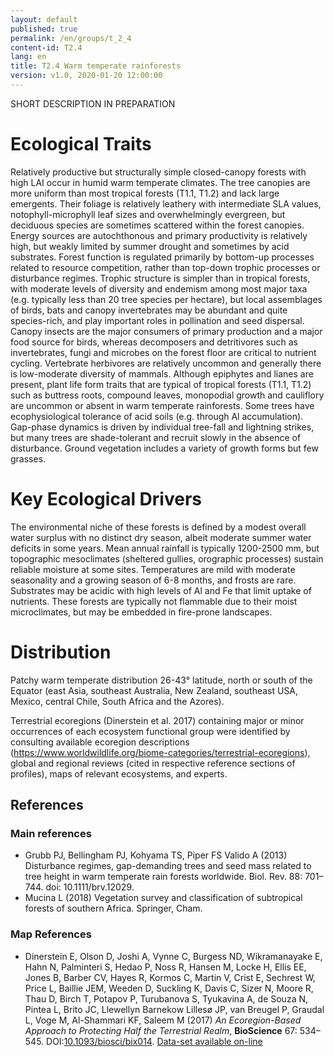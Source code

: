```yaml
---
layout: default
published: true
permalink: /en/groups/t_2_4
content-id: T2.4
lang: en
title: T2.4 Warm temperate rainforests
version: v1.0, 2020-01-20 12:00:00
---
```


SHORT DESCRIPTION IN PREPARATION

# Ecological Traits
 
 Relatively productive but structurally simple closed-canopy forests with high LAI occur in humid warm temperate climates. The tree canopies are more uniform than most tropical forests (T1.1, T1.2) and lack large emergents. Their foliage is relatively leathery with intermediate SLA values, notophyll-microphyll leaf sizes and overwhelmingly evergreen, but deciduous species are sometimes scattered within the forest canopies. Energy sources are autochthonous and primary productivity is relatively high, but weakly limited by summer drought and sometimes by acid substrates. Forest function is regulated primarily by bottom-up processes related to resource competition, rather than top-down trophic processes or disturbance regimes. Trophic structure is simpler than in tropical forests, with moderate levels of diversity and endemism among most major taxa (e.g. typically less than 20 tree species per hectare), but local assemblages of birds, bats and canopy invertebrates may be abundant and quite species-rich, and play important roles in pollination and seed dispersal. Canopy insects are the major consumers of primary production and a major food source for birds, whereas decomposers and detritivores such as invertebrates, fungi and microbes on the forest floor are critical to nutrient cycling. Vertebrate herbivores are relatively uncommon and generally there is low-moderate diversity of mammals. Although epiphytes and lianes are present, plant life form traits that are typical of tropical forests (T1.1, T1.2) such as buttress roots, compound leaves, monopodial growth and cauliflory are uncommon or absent in warm temperate rainforests. Some trees have ecophysiological tolerance of acid soils (e.g. through Al accumulation). Gap-phase dynamics is driven by individual tree-fall and lightning strikes, but many trees are shade-tolerant and recruit slowly in the absence of disturbance. Ground vegetation includes a variety of growth forms but few grasses.
 
# Key Ecological Drivers
 
The environmental niche of these forests is defined by a modest overall water surplus with no distinct dry season, albeit moderate summer water deficits in some years. Mean annual rainfall is typically 1200-2500 mm, but topographic mesoclimates (sheltered gullies, orographic processes) sustain reliable moisture at some sites. Temperatures are mild with moderate seasonality and a growing season of 6-8 months, and frosts are rare. Substrates may be acidic with high levels of Al and Fe that limit uptake of nutrients. These forests are typically not flammable due to their moist microclimates, but may be embedded in fire-prone landscapes.
 
# Distribution
 
Patchy warm temperate distribution 26-43° latitude, north or south of the Equator (east Asia, southeast Australia, New Zealand, southeast USA, Mexico, central Chile, South Africa and the Azores).

Terrestrial ecoregions (Dinerstein et al. 2017) containing major or minor occurrences of each ecosystem functional group were identified by consulting available ecoregion descriptions (https://www.worldwildlife.org/biome-categories/terrestrial-ecoregions), global and regional reviews (cited in respective reference sections of profiles), maps of relevant ecosystems, and experts.

## References

### Main references
* Grubb PJ, Bellingham PJ, Kohyama TS, Piper FS Valido A (2013) Disturbance regimes, gap-demanding trees and seed mass related to tree height in warm temperate rain forests worldwide. Biol. Rev. 88: 701–744. doi: 10.1111/brv.12029.
* Mucina L (2018) Vegetation survey and classification of subtropical forests of southern Africa. Springer, Cham.

### Map References
* Dinerstein E, Olson D, Joshi A, Vynne C, Burgess ND, Wikramanayake E, Hahn N, Palminteri S, Hedao P, Noss R, Hansen M, Locke H, Ellis EE, Jones B, Barber CV, Hayes R, Kormos C, Martin V, Crist E, Sechrest W, Price L, Baillie JEM, Weeden D, Suckling K, Davis C, Sizer N, Moore R, Thau D, Birch T, Potapov P, Turubanova S, Tyukavina A, de Souza N, Pintea L, Brito JC, Llewellyn Barnekow Lillesø JP, van Breugel P, Graudal L, Voge M, Al-Shammari KF, Saleem M (2017) *An Ecoregion-Based Approach to Protecting Half the Terrestrial Realm*, **BioScience** 67: 534–545. DOI:[10.1093/biosci/bix014](https://doi.org/10.1093/biosci/bix014). [Data-set available on-line](https://ecoregions2017.appspot.com/)
